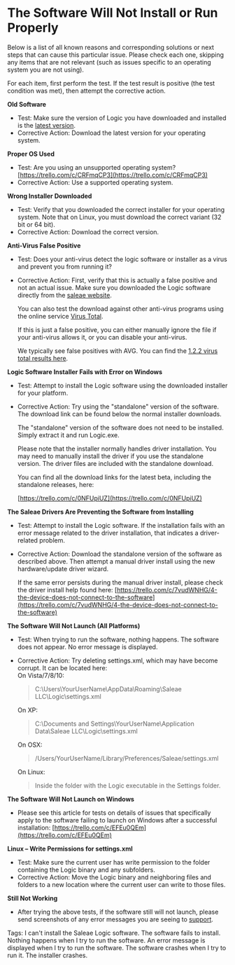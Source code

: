 # The Software Will Not Install or Run Properly

Below is a list of all known reasons and corresponding solutions or next steps that can cause this particular issue. Please check each one, skipping any items that are not relevant \(such as issues specific to an operating system you are not using\).

For each item, first perform the test. If the test result is positive \(the test condition was met\), then attempt the corrective action.

**Old Software**

* Test: Make sure the version of Logic you have downloaded and installed is the [latest version](https://www.saleae.com/downloads).
* Corrective Action: Download the latest version for your operating system.

**Proper OS Used**

* Test: Are you using an unsupported operating system? [https://trello.com/c/CRFmqCP3](https://trello.com/c/CRFmqCP3)
* Corrective Action: Use a supported operating system.

**Wrong Installer Downloaded**

* Test: Verify that you downloaded the correct installer for your operating system. Note that on Linux, you must download the correct variant \(32 bit or 64 bit\).
* Corrective Action: Download the correct version.

**Anti-Virus False Positive**

* Test: Does your anti-virus detect the logic software or installer as a virus and prevent you from running it?
* Corrective Action: First, verify that this is actually a false positive and not an actual issue. Make sure you downloaded the Logic software directly from the [saleae website](https://www.saleae.com/downloads). 

    You can also test the download against other anti-virus programs using the online service [Virus Total](https://www.virustotal.com/).

    If this is just a false positive, you can either manually ignore the file if your anti-virus allows it, or you can disable your anti-virus. 

    We typically see false positives with AVG. You can find the [1.2.2 virus total results here](https://www.virustotal.com/en/file/9b9fc726f45a206a52aef9695d309bc0ee7ce583e4c06577f0b4875fe81207ee/analysis/1435262948/).

**Logic Software Installer Fails with Error on Windows**

* Test: Attempt to install the Logic software using the downloaded installer for your platform.
* Corrective Action: Try using the "standalone" version of the software. The download link can be found below the normal installer downloads.

    The "standalone" version of the software does not need to be installed. Simply extract it and run Logic.exe.

    Please note that the installer normally handles driver installation. You may need to manually install the driver if you use the standalone version. The driver files are included with the standalone download.

    You can find all the download links for the latest beta, including the standalone releases, here:

    [https://trello.com/c/0NFUpiUZ](https://trello.com/c/0NFUpiUZ)

**The Saleae Drivers Are Preventing the Software from Installing**

* Test: Attempt to install the Logic software. If the installation fails with an error message related to the driver installation, that indicates a driver-related problem.
* Corrective Action: Download the standalone version of the software as described above. Then attempt a manual driver install using the new hardware/update driver wizard.

    If the same error persists during the manual driver install, please check the driver install help found here: [https://trello.com/c/7vudWNHG/4-the-device-does-not-connect-to-the-software](https://trello.com/c/7vudWNHG/4-the-device-does-not-connect-to-the-software)

**The Software Will Not Launch \(All Platforms\)**

* Test: When trying to run the software, nothing happens. The software does not appear. No error message is displayed.
* Corrective Action: Try deleting settings.xml, which may have become corrupt. It can be located here:  
  On Vista/7/8/10:

  > C:\Users\YourUserName\AppData\Roaming\Saleae LLC\Logic\settings.xml

  On XP:

  > C:\Documents and Settings\YourUserName\Application Data\Saleae LLC\Logic\settings.xml

  On OSX:

  > /Users/YourUserName/Library/Preferences/Saleae/settings.xml

  On Linux:

  > Inside the folder with the Logic executable in the Settings folder.

**The Software Will Not Launch on Windows**

* Please see this article for tests on details of issues that specifically apply to the software failing to launch on Windows after a successful installation: [https://trello.com/c/EFEu0QEm](https://trello.com/c/EFEu0QEm)

**Linux – Write Permissions for settings.xml**

* Test: Make sure the current user has write permission to the folder containing the Logic binary and any subfolders.
* Corrective Action: Move the Logic binary and neighboring files and folders to a new location where the current user can write to those files.

**Still Not Working**

* After trying the above tests, if the software still will not launch, please send screenshots of any error messages you are seeing to [support](https://support.saleae.com/hc/en-us/requests/new).

Tags: I can't install the Saleae Logic software. The software fails to install. Nothing happens when I try to run the software. An error message is displayed when I try to run the software. The software crashes when I try to run it. The installer crashes.

